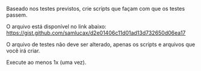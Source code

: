 Baseado nos testes previstos, crie scripts que façam com que os testes passem.

O arquivo está disponível no link abaixo:
https://gist.github.com/samlucax/d2e01406c11d01ad13d732650d06ea17

O arquivo de testes não deve ser alterado, apenas os scripts e arquivos que você irá criar.

Execute ao menos 1x (uma vez).
